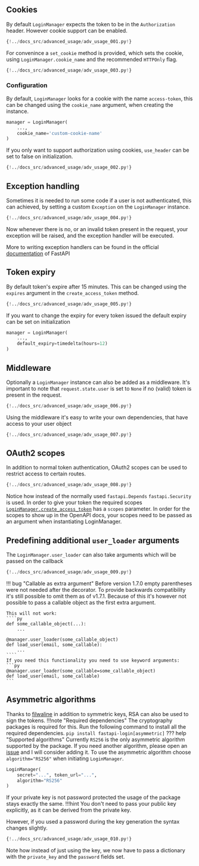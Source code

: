 ## Cookies
By default ``LoginManager`` expects the token to be in the ``Authorization``
header. However cookie support can be enabled.
````python hl_lines="5"
{!../docs_src/advanced_usage/adv_usage_001.py!}
````

For convenince a ``set_cookie`` method is provided, which sets the cookie, using
``LoginManager.cookie_name`` and the recommended ``HTTPOnly`` flag.

````python hl_lines="7"
{!../docs_src/advanced_usage/adv_usage_003.py!}
````

### Configuration
By default, ``LoginManager`` looks for a cookie with the name ``access-token``,
this can be changed using the ``cookie_name`` argument, when creating the instance.
````python
manager = LoginManager(
    ...,
    cookie_name='custom-cookie-name'
)
````
If you only want to support authorization using cookies, ``use_header`` can be set
to false on initialization.
````python hl_lines="6"
{!../docs_src/advanced_usage/adv_usage_002.py!}
````

## Exception handling
Sometimes it is needed to run some code if a user is not authenticated,
this can achieved, by setting a custom ``Exception`` on the ``LoginManager`` instance.

````python hl_lines="14"
{!../docs_src/advanced_usage/adv_usage_004.py!}
````

Now whenever there is no, or an invalid token present in the request, your exception
will be raised, and the exception handler will be executed.

More to writing exception handlers can be found in the official [documentation](https://fastapi.tiangolo.com/tutorial/handling-errors/?h=+exce#install-custom-exception-handlers)
of FastAPI

## Token expiry
By default token's expire after 15 minutes. This can be changed using the ``expires``
argument in the ``create_access_token`` method.

````python
{!../docs_src/advanced_usage/adv_usage_005.py!}
````
If you want to change the expiry for every token issued the default expiry
can be set on initialization
````python
manager = LoginManager(
    ...,
    default_expiry=timedelta(hours=12)
)
````

## Middleware
Optionally a ``LoginManager`` instance can also be added as a middleware.
It's important to note that ```request.state.user``` is set to ``None`` if
no (valid) token is present in the request.
````python
{!../docs_src/advanced_usage/adv_usage_006.py!}
````
Using the middleware it's easy to write your own dependencies, that have access
to your user object
````python
{!../docs_src/advanced_usage/adv_usage_007.py!}
````

## OAuth2 scopes
In addition to normal token authentication, OAuth2 scopes can be used to restrict
access to certain routes.
````python hl_lines="2"
{!../docs_src/advanced_usage/adv_usage_008.py!}
````
Notice how instead of the normally used ``fastapi.Depends`` ``fastapi.Security`` is used.
In order to give your token the required scopes [``LoginManager.create_access_token``](reference.md#fastapi_login.fastapi_login.LoginManager.create_access_token)
has a ``scopes`` parameter.
In order for the scopes to show up in the OpenAPI docs, your scopes need to be passed
as an argument when instantiating LoginManager.


## Predefining additional ``user_loader`` arguments
The ``LoginManager.user_loader`` can also take arguments which will be passed on the 
callback
````python hl_lines="1"
{!../docs_src/advanced_usage/adv_usage_009.py!}
````
!!! bug "Callable as extra argument" 
    Before version 1.7.0 empty parentheses were not needed after the decorator. 
    To provide backwards compatibility it's still possible to omit them as of v1.7.1.
    Because of this it's however not possible to pass a callable object as the 
    first extra argument.

    This will not work:
    ````py
    def some_callable_object(...):
        ...

    @manager.user_loader(some_callable_object)
    def load_user(email, some_callable):
        ...
    ````
    If you need this functionality you need to use keyword arguments:
    ```py
    @manager.user_loader(some_callable=some_callable_object)
    def load_user(email, some_callable)
    ```

## Asymmetric algorithms
Thanks to [filwaline](https://github.com/filwaline) in addition to symmetric keys, RSA can also
be used to sign the tokens.
!!!note "Required dependencies"
    The cryptography packages is required for this.
    Run the following command to install all the required dependencies. 
    ````
    pip install fastapi-login[asymmetric]
    ````
??? help "Supported algorithms"
    Currently ```RS256``` is the only asymmetric algorithm supported by the package.
    If you need another algorithm, please open an 
    [issue](https://github.com/MushroomMaula/fastapi_login/issues/new) and I will
    consider adding it.
To use the asymmetric algorithm choose ``algorithm="RS256"`` when initiating `LoginManager`.
````python hl_lines="3"
LoginManager(
    secret="...", token_url="...",
    algorithm="RS256"
)
````


If your private key is not password protected the usage of the package stays exactly the same.
!!!hint
    You don't need to pass your public key explicitly, as it can be derived from the private key.

However, if you used a password during the key generation the syntax changes slightly.
````python hl_lines="2 4"
{!../docs_src/advanced_usage/adv_usage_010.py!}
````
Note how instead of just using the key, we now have to pass a dictionary with the 
`private_key` and the `password` fields set.